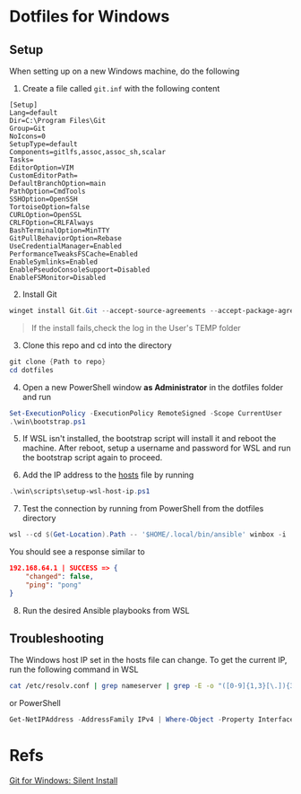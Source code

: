 # Dotfiles for Windows

## Setup
When setting up on a new Windows machine, do the following

1. Create a file called `git.inf` with the following content
```
[Setup]
Lang=default
Dir=C:\Program Files\Git
Group=Git
NoIcons=0
SetupType=default
Components=gitlfs,assoc,assoc_sh,scalar
Tasks=
EditorOption=VIM
CustomEditorPath=
DefaultBranchOption=main
PathOption=CmdTools
SSHOption=OpenSSH
TortoiseOption=false
CURLOption=OpenSSL
CRLFOption=CRLFAlways
BashTerminalOption=MinTTY
GitPullBehaviorOption=Rebase
UseCredentialManager=Enabled
PerformanceTweaksFSCache=Enabled
EnableSymlinks=Enabled
EnablePseudoConsoleSupport=Disabled
EnableFSMonitor=Disabled
```

2. Install Git
```powershell
winget install Git.Git --accept-source-agreements --accept-package-agreements --override "/VERYSILENT /SUPPRESSMSGBOXES /NORESTART /NOCANCEL /CLOSEAPPLICATIONS /RESTARTAPPLICATIONS /SP- /LOG /LOADINF=git.inf"
```
> If the install fails,check the log in the User's TEMP folder

3. Clone this repo and cd into the directory
```powershell
git clone {Path to repo}
cd dotfiles
```

4. Open a new PowerShell window **as Administrator** in the dotfiles folder and run
```powershell
Set-ExecutionPolicy -ExecutionPolicy RemoteSigned -Scope CurrentUser
.\win\bootstrap.ps1
```

5. If WSL isn't installed, the bootstrap script will install it and reboot the machine. After reboot, setup a username and password for WSL and run the bootstrap script again to proceed.

6. Add the IP address to the [hosts](/win/ansible/hosts) file by running
```powershell
.\win\scripts\setup-wsl-host-ip.ps1
```

7. Test the connection by running from PowerShell from the dotfiles directory
```powershell
wsl --cd $(Get-Location).Path -- '$HOME/.local/bin/ansible' winbox -i ./win/ansible/hosts -m win_ping -k -u {username}
```

You should see a response similar to
```json
192.168.64.1 | SUCCESS => {
    "changed": false,
    "ping": "pong"
}
```

8. Run the desired Ansible playbooks from WSL

## Troubleshooting
The Windows host IP set in the hosts file can change.
To get the current IP, run the following command in WSL
```bash
cat /etc/resolv.conf | grep nameserver | grep -E -o "([0-9]{1,3}[\.]){3}[0-9]{1,3}"
```
or PowerShell
```powershell
Get-NetIPAddress -AddressFamily IPv4 | Where-Object -Property InterfaceAlias -Like "*WSL*" | Select-Object -Property IPAddress
```


# Refs
[Git for Windows: Silent Install](https://github.com/git-for-windows/git/wiki/Silent-or-Unattended-Installatio)